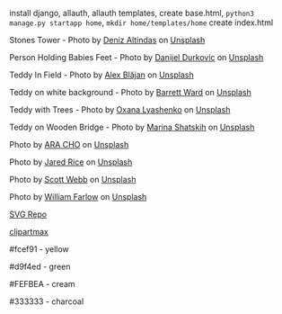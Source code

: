 install django, allauth, allauth templates, create base.html, `python3 manage.py startapp home`, `mkdir home/templates/home`
create index.html

Stones Tower - Photo by <a href="https://unsplash.com/@omeganova?utm_source=unsplash&utm_medium=referral&utm_content=creditCopyText">Deniz Altindas</a> on <a href="https://unsplash.com/s/photos/yoga?utm_source=unsplash&utm_medium=referral&utm_content=creditCopyText">Unsplash</a>
  

Person Holding Babies Feet - Photo by <a href="https://unsplash.com/@designshot?utm_source=unsplash&utm_medium=referral&utm_content=creditCopyText">Danijel Durkovic</a> on <a href="https://unsplash.com/s/photos/baby-yoga?utm_source=unsplash&utm_medium=referral&utm_content=creditCopyText">Unsplash</a>

Teddy In Field - Photo by <a href="https://unsplash.com/@alexb?utm_source=unsplash&utm_medium=referral&utm_content=creditCopyText">Alex Blăjan</a> on <a href="https://unsplash.com/s/photos/teddy?utm_source=unsplash&utm_medium=referral&utm_content=creditCopyText">Unsplash</a>

Teddy on white background - Photo by <a href="https://unsplash.com/@barrettward?utm_source=unsplash&utm_medium=referral&utm_content=creditCopyText">Barrett Ward</a> on <a href="https://unsplash.com/s/photos/teddy?utm_source=unsplash&utm_medium=referral&utm_content=creditCopyText">Unsplash</a>
  
Teddy with Trees - Photo by <a href="https://unsplash.com/@sanateddy?utm_source=unsplash&utm_medium=referral&utm_content=creditCopyText">Oxana Lyashenko</a> on <a href="https://unsplash.com/s/photos/teddy?utm_source=unsplash&utm_medium=referral&utm_content=creditCopyText">Unsplash</a>
  
Teddy on Wooden Bridge - Photo by <a href="https://unsplash.com/@murrrchalla?utm_source=unsplash&utm_medium=referral&utm_content=creditCopyText">Marina Shatskih</a> on <a href="https://unsplash.com/s/photos/teddy?utm_source=unsplash&utm_medium=referral&utm_content=creditCopyText">Unsplash</a>

Photo by <a href="https://unsplash.com/@cocoachoa?utm_source=unsplash&utm_medium=referral&utm_content=creditCopyText">ARA CHO</a> on <a href="https://unsplash.com/s/photos/yoga?utm_source=unsplash&utm_medium=referral&utm_content=creditCopyText">Unsplash</a>
  
Photo by <a href="https://unsplash.com/@jareddrice?utm_source=unsplash&utm_medium=referral&utm_content=creditCopyText">Jared Rice</a> on <a href="https://unsplash.com/s/photos/yoga?utm_source=unsplash&utm_medium=referral&utm_content=creditCopyText">Unsplash</a>
  
Photo by <a href="https://unsplash.com/@scottwebb?utm_source=unsplash&utm_medium=referral&utm_content=creditCopyText">Scott Webb</a> on <a href="https://unsplash.com/s/photos/yoga?utm_source=unsplash&utm_medium=referral&utm_content=creditCopyText">Unsplash</a>
  
Photo by <a href="https://unsplash.com/@frozen_warmth?utm_source=unsplash&utm_medium=referral&utm_content=creditCopyText">William Farlow</a> on <a href="https://unsplash.com/s/photos/yoga?utm_source=unsplash&utm_medium=referral&utm_content=creditCopyText">Unsplash</a>
  
  
[SVG Repo](https://www.svgrepo.com/)
  
[clipartmax](https://www.clipartmax.com/so/bear-clipart/)  

#fcef91 - yellow

#d9f4ed - green

#FEFBEA - cream

#333333 - charcoal